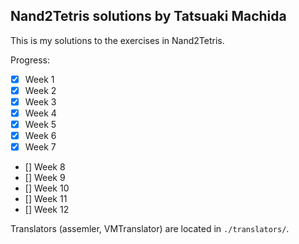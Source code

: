## Nand2Tetris solutions by Tatsuaki Machida
This is my solutions to the exercises in Nand2Tetris.

Progress:
- [x] Week 1
- [x] Week 2
- [x] Week 3
- [x] Week 4
- [x] Week 5
- [x] Week 6
- [x] Week 7
- [] Week 8
- [] Week 9
- [] Week 10
- [] Week 11
- [] Week 12

Translators (assemler, VMTranslator) are located in `./translators/`.
